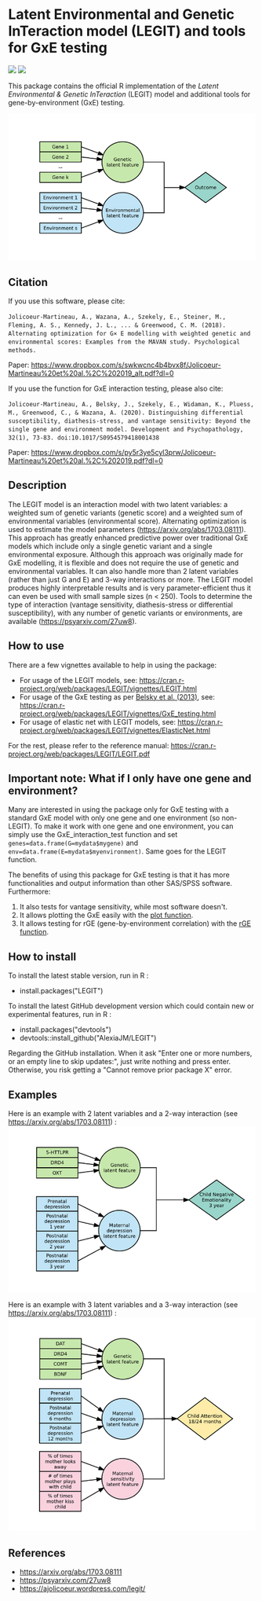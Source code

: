 # Latent Environmental and Genetic InTeraction model (LEGIT) and tools for GxE testing

[![](http://cranlogs.r-pkg.org/badges/LEGIT)](http://cran.rstudio.com/web/packages/LEGIT/index.html)
[![](http://cranlogs.r-pkg.org/badges/grand-total/LEGIT)](http://cran.rstudio.com/web/packages/LEGIT/index.html)

This package contains the official R implementation of the *Latent Environmental &amp; Genetic InTeraction* (LEGIT) model and additional tools for gene-by-environment (GxE) testing. 

![](https://raw.githubusercontent.com/AlexiaJM/LEGIT/master/images/LEGIT.png)

## Citation

If you use this software, please cite:

``
Jolicoeur-Martineau, A., Wazana, A., Szekely, E., Steiner, M., Fleming, A. S., Kennedy, J. L., ... & Greenwood, C. M. (2018). Alternating optimization for G× E modelling with weighted genetic and environmental scores: Examples from the MAVAN study. Psychological methods.
``

Paper: https://www.dropbox.com/s/swkwcnc4b4bvx8f/Jolicoeur-Martineau%20et%20al.%2C%202019_alt.pdf?dl=0

If you use the function for GxE interaction testing, please also cite:

``
Jolicoeur-Martineau, A., Belsky, J., Szekely, E., Widaman, K., Pluess, M., Greenwood, C., & Wazana, A. (2020). Distinguishing differential susceptibility, diathesis-stress, and vantage sensitivity: Beyond the single gene and environment model. Development and Psychopathology, 32(1), 73-83. doi:10.1017/S0954579418001438
``

Paper: https://www.dropbox.com/s/py5r3ye5cyl3prw/Jolicoeur-Martineau%20et%20al.%2C%202019.pdf?dl=0

##  Description

The LEGIT model is an interaction model with two latent variables: a weighted sum of genetic variants (genetic score) and a weighted sum of environmental variables (environmental score). Alternating optimization is used to estimate the model parameters (https://arxiv.org/abs/1703.08111). This approach has greatly enhanced predictive power over traditional GxE models which include only a single genetic variant and a single environmental exposure. Although this approach was originally made for GxE modelling, it is flexible and does not require the use of genetic and environmental variables. It can also handle more than 2 latent variables (rather than just G and E) and 3-way interactions or more. The LEGIT model produces highly interpretable results and is very parameter-efficient thus it can even be used with small sample sizes (n < 250). Tools to determine the type of interaction (vantage sensitivity, diathesis-stress or differential susceptibility), with any number of genetic variants or environments, are available (https://psyarxiv.com/27uw8).

## How to use

There are a few vignettes available to help in using the package:

* For usage of the LEGIT models, see: https://cran.r-project.org/web/packages/LEGIT/vignettes/LEGIT.html
* For usage of the GxE testing as per [Belsky et al. (2013)](https://www.researchgate.net/publication/256600905_FormalGXEtestJCPP2013), see: https://cran.r-project.org/web/packages/LEGIT/vignettes/GxE_testing.html
* For usage of elastic net with LEGIT models, see: https://cran.r-project.org/web/packages/LEGIT/vignettes/ElasticNet.html

For the rest, please refer to the reference manual: https://cran.r-project.org/web/packages/LEGIT/LEGIT.pdf

## Important note: What if I only have one gene and environment?

Many are interested in using the package only for GxE testing with a standard GxE model with only one gene and one environment (so non-LEGIT). To make it work with one gene and one environment, you can simply use the GxE_interaction_test function and set ``genes=data.frame(G=mydata$mygene)`` and ``env=data.frame(E=mydata$myenvironment)``. Same goes for the LEGIT function.

The benefits of using this package for GxE testing is that it has more functionalities and output information than other SAS/SPSS software. 
Furthermore:
1. It also tests for vantage sensitivity, while most software doesn't.
2. It allows plotting the GxE easily with the [plot function](https://www.rdocumentation.org/packages/LEGIT/versions/1.3.1/topics/plot.LEGIT).
3. It allows testing for rGE (gene-by-environment correlation) with the [rGE function](https://www.rdocumentation.org/packages/LEGIT/versions/1.3.1/topics/rGE.LEGIT).


## How to install

To install the latest stable version, run in R :

* install.packages("LEGIT")

To install the latest GitHub development version which could contain new or experimental features, run in R :

* install.packages("devtools")
* devtools::install_github("AlexiaJM/LEGIT")

Regarding the GitHub installation. When it ask "Enter one or more numbers, or an empty line to skip updates:", just write nothing and press enter. Otherwise, you risk getting a "Cannot remove prior package X" error.

## Examples

Here is an example with 2 latent variables and a 2-way interaction (see https://arxiv.org/abs/1703.08111) :
![](https://raw.githubusercontent.com/AlexiaJM/LEGIT/master/images/LEGIT_2way.png)

Here is an example with 3 latent variables and a 3-way interaction (see https://arxiv.org/abs/1703.08111) :
![](https://raw.githubusercontent.com/AlexiaJM/LEGIT/master/images/LEGIT_3way.png)

## References

* https://arxiv.org/abs/1703.08111
* https://psyarxiv.com/27uw8
* https://ajolicoeur.wordpress.com/legit/

